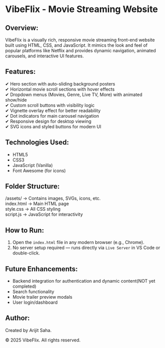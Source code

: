 VibeFlix - Movie Streaming Website
==================================

Overview:
---------
VibeFlix is a visually rich, responsive movie streaming front-end website built using HTML, CSS, and JavaScript. It mimics the look and feel of popular platforms like Netflix and provides dynamic navigation, animated carousels, and interactive UI features.

Features:
---------
✔ Hero section with auto-sliding background posters  
✔ Horizontal movie scroll sections with hover effects  
✔ Dropdown menus (Movies, Genre, Live TV, More) with animated show/hide  
✔ Custom scroll buttons with visibility logic  
✔ Vignette overlay effect for better readability  
✔ Dot indicators for main carousel navigation  
✔ Responsive design for desktop viewing  
✔ SVG icons and styled buttons for modern UI  

Technologies Used:
------------------
- HTML5  
- CSS3  
- JavaScript (Vanilla)  
- Font Awesome (for icons)  

Folder Structure:
-----------------
/assets/               → Contains images, SVGs, icons, etc.  
index.html             → Main HTML page  
style.css              → All CSS styling  
script.js              → JavaScript for interactivity  

How to Run:
-----------
1. Open the `index.html` file in any modern browser (e.g., Chrome).
2. No server setup required — runs directly via `Live Server` in VS Code or double-click.

Future Enhancements:
--------------------
- Backend integration for authentication and dynamic content(NOT yet completed)
- Search functionality
- Movie trailer preview modals
- User login/dashboard

Author:
-------
Created by Arijit Saha.

© 2025 VibeFlix. All rights reserved.
